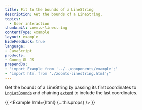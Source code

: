 ```yaml
---
title: Fit to the bounds of a LineString
description: Get the bounds of a LineString.
topics:
  - User interaction
thumbnail: zoomto-linestring
contentType: example
layout: example
hideFeedback: true
language:
- JavaScript
products:
- Goong GL JS
prependJs:
- "import Example from '../../components/example';"
- "import html from './zoomto-linestring.html';"
---
```


Get the bounds of a LineString by passing its first coordinates to [`LngLatBounds`](/goong-js-docs/api/geography/#lnglatbounds) and chaining [`extend`](/goong-js-docs/api/geography/#lnglatbounds#extend) to include the last coordinates.

{{ <Example html={html} {...this.props} /> }}
